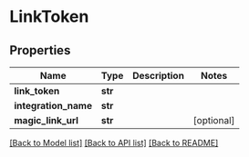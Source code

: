 # LinkToken


## Properties
Name | Type | Description | Notes
------------ | ------------- | ------------- | -------------
**link_token** | **str** |  | 
**integration_name** | **str** |  | 
**magic_link_url** | **str** |  | [optional] 

[[Back to Model list]](../README.md#documentation-for-models) [[Back to API list]](../README.md#documentation-for-api-endpoints) [[Back to README]](../README.md)


